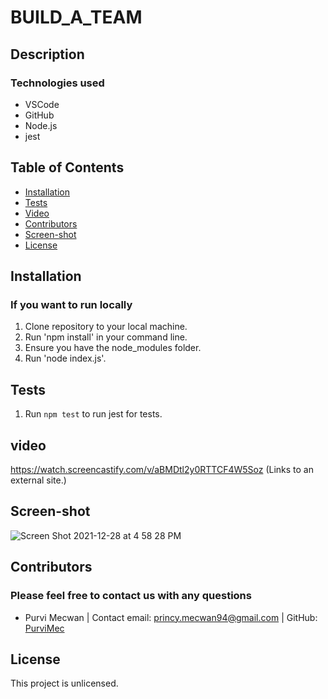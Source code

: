 # BUILD_A_TEAM
## Description

### Technologies used
* VSCode
* GitHub
* Node.js
* jest

## Table of Contents
* [Installation](#installation)
* [Tests](#tests)
* [Video](#video)
* [Contributors](#contributors)
* [Screen-shot](#screen-shot)
* [License](#license)

## Installation
### If you want to run locally
1. Clone repository to your local machine.
2. Run 'npm install' in your command line.  
3. Ensure you have the node_modules folder.
4. Run 'node index.js'.

## Tests
1. Run `npm test` to run jest for tests.

## video
https://watch.screencastify.com/v/aBMDtl2y0RTTCF4W5Soz (Links to an external site.)

## Screen-shot
![Screen Shot 2021-12-28 at 4 58 28 PM](https://user-images.githubusercontent.com/86253830/147610602-f6f1f460-fcc7-46e5-a786-6227ee0373e2.png)

## Contributors
### Please feel free to contact us with any questions
* Purvi Mecwan | 
  Contact email: princy.mecwan94@gmail.com |
  GitHub: [PurviMec](https://github.com/PurviMec)      

## License
This project is unlicensed.
